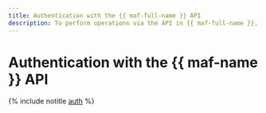 ```yaml
---
title: Authentication with the {{ maf-full-name }} API
description: To perform operations via the API in {{ maf-full-name }}, a service for managing {{ AF }} databases, get an IAM token for your account.
---
```


# Authentication with the {{ maf-name }} API

{% include notitle [auth](../../_includes/authentication.md) %}
